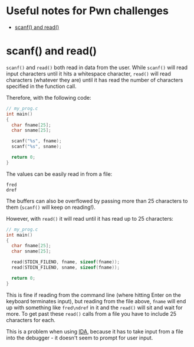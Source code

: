 # Useful notes for Pwn challenges

- [scanf() and read()](#scanf-and-read)

# scanf() and read()
`scanf()` and `read()` both read in data from the user. While `scanf()` will read input characters until it hits a whitespace character, `read()` will read characters (whatever they are) until it has read the number of characters specified in the function call.

Therefore, with the following code:
```c
// my_prog.c
int main()
{
  char fname[25];
  char sname[25];

  scanf("%s", fname);
  scanf("%s", sname);

  return 0;
}
```
The values can be easily read in from a file:
```
fred
dref
```
The buffers can also be overflowed by passing more than 25 characters to them (`scanf()` will keep on reading!).

However, with `read()` it will read until it has read up to 25 characters:
```c
// my_prog.c
int main()
{
  char fname[25];
  char sname[25];

  read(STDIN_FILENO, fname, sizeof(fname));
  read(STDIN_FILENO, sname, sizeof(fname));

  return 0;
}
```
This is fine if reading from the command line (where hitting Enter on the keyboard terminates input), but reading from the file above, `fname` will end up with something like `fred\ndref` in it and the `read()` will sit and wait for more. To get past these `read()` calls from a file you have to include 25 characters for each.

This is a problem when using [IDA](ida.md), because it has to take input from a file into the debugger - it doesn't seem to prompt for user input. 
